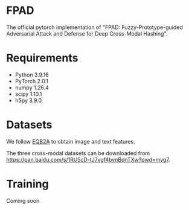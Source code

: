 # FPAD
The official pytorch implementation of "FPAD: Fuzzy-Prototype-guided Adversarial Attack and Defense for Deep Cross-Modal Hashing".
# Requirements
- Python 3.9.16
- PyTorch 2.0.1
- numpy 1.26.4
- scipy 1.10.1
- h5py 3.9.0
# Datasets
We follow [EQB2A](https://github.com/tswang0116/EQB2A) to obtain image and text features.

The three cross-modal datasets can be downloaded from https://pan.baidu.com/s/1RU5cD-tJ7vgf4bvnBdnTXw?pwd=mvg7.
# Training
Coming soon


